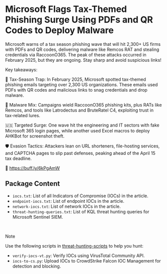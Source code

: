 # Microsoft Flags Tax-Themed Phishing Surge Using PDFs and QR Codes to Deploy Malware

Microsoft warns of a tax season phishing wave that will hit 2,300+ US firms with PDFs and QR codes, delivering malware like Remcos RAT and stealing credentials via RaccoonO365. The peak of these attacks occurred in February 2025, but they are ongoing. Stay sharp and avoid suspicious links!

Key takeaways:

📧 Tax-Season Trap: In February 2025, Microsoft spotted tax-themed phishing emails targeting over 2,300 US organizations. These emails used PDFs with QR codes and malicious links to snag credentials and drop malware.

🦠 Malware Mix: Campaigns wield RaccoonO365 phishing kits, plus RATs like Remcos, and tools like Latrodectus and BruteRatel C4, exploiting trust in tax-related lures.

🇺🇸 Targeted Surge: One wave hit the engineering and IT sectors with fake Microsoft 365 login pages, while another used Excel macros to deploy AHKBot for screenshot theft.

🛡️ Evasion Tactics: Attackers lean on URL shorteners, file-hosting services, and CAPTCHA pages to slip past defenses, peaking ahead of the April 15 tax deadline.

🔗 https://buff.ly/6kPgAmW

## Package Content

- `iocs.txt`: List of all Indicators of Compromise (IOCs) in the article.
- `endpoint-iocs.txt`: List of endpoint IOCs in the article.
- `network-iocs.txt`: List of network IOCs in the article.
- `threat-hunting-queries.txt`: List of KQL threat hunting queries for Microsoft Sentinel SIEM.

<br>

> [!NOTE]
> Use the following scripts in [threat-hunting-scripts](../../threat-hunting-scripts/) to help you hunt:
>
> - `verify-iocs-vt.py`: Verify IOCs using VirusTotal Community API.
> - `iocs-to-cs.py`: Upload IOCs to CrowdStrike Falcon IOC Management for detection and blocking.
